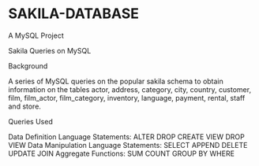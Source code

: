 # SAKILA-DATABASE
 A MySQL Project
 
 Sakila Queries on MySQL

Background

A series of MySQL queries on the popular sakila schema to obtain information on the tables actor, address, category, city, country, customer, film, film_actor, film_category, inventory, language, payment, rental, staff and store.

Queries Used

Data Definition Language Statements:
ALTER
DROP
CREATE VIEW
DROP VIEW
Data Manipulation Language Statements:
SELECT
APPEND
DELETE
UPDATE
JOIN
Aggregate Functions:
SUM
COUNT
GROUP BY
WHERE
